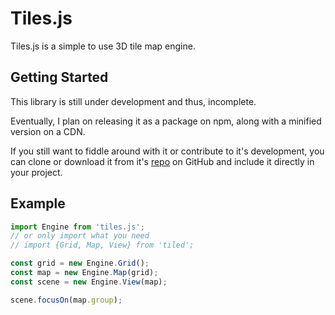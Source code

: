 # Tiles.js

Tiles.js is a simple to use 3D tile map engine.

<a id='start'></a>

## Getting Started

This library is still under development and thus, incomplete.

Eventually, I plan on releasing it as a package on npm, along with a minified version on a CDN.

If you still want to fiddle around with it or contribute to it's development, you can clone or download it from it's [repo](https://github.com/christophgomez/tiles.js) on GitHub and include it directly in your project.

<a id='example'></a>

## Example

```javascript
import Engine from 'tiles.js';
// or only import what you need
// import {Grid, Map, View} from 'tiled';

const grid = new Engine.Grid();
const map = new Engine.Map(grid);
const scene = new Engine.View(map);

scene.focusOn(map.group);
```
